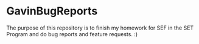 # GavinBugReports
The purpose of this repository is to finish my homework for SEF in the SET Program and do bug reports and feature requests. :)
